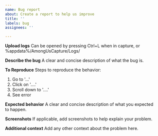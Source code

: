 ```yaml
---
name: Bug report
about: Create a report to help us improve
title: ''
labels: bug
assignees: ''

---
```


**Upload logs**
Can be opened by pressing Ctrl+L when in capture, or %appdata%/AmongUsCapture/Logs/

**Describe the bug**
A clear and concise description of what the bug is.

**To Reproduce**
Steps to reproduce the behavior:
1. Go to '...'
2. Click on '....'
3. Scroll down to '....'
4. See error

**Expected behavior**
A clear and concise description of what you expected to happen.

**Screenshots**
If applicable, add screenshots to help explain your problem.

**Additional context**
Add any other context about the problem here.

